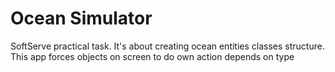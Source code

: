 # Ocean Simulator
SoftServe practical task. It's about creating ocean entities classes structure. This app forces objects on screen to do own action depends on type
